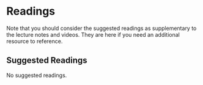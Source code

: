 # Readings

Note that you should consider the suggested readings as supplementary to the lecture notes and videos.
They are here if you need an additional resource to reference.

## Suggested Readings

No suggested readings.

<!-- This week the readings are listed below:

<label><input type="checkbox" id="week09_reading1" class="box"> **[Arrays](https://processing.org/tutorials/arrays/)** </input></label>  -->